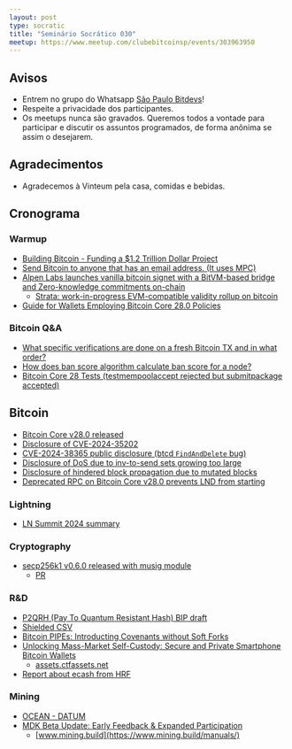 ```yaml
---
layout: post
type: socratic
title: "Seminário Socrático 030"
meetup: https://www.meetup.com/clubebitcoinsp/events/303963950
---
```


## Avisos

- Entrem no grupo do Whatsapp [São Paulo Bitdevs](https://chat.whatsapp.com/HiaPqjmUqER5djFPR1Yl3T)!
- Respeite a privacidade dos participantes.
- Os meetups nunca são gravados. Queremos todos a vontade para participar e discutir os assuntos programados, de forma anônima se assim o desejarem.

## Agradecimentos

- Agradecemos à Vinteum pela casa, comidas e bebidas.

## Cronograma

### Warmup

* [Building Bitcoin - Funding a $1.2 Trillion Dollar Project](http://1a1z.com/fund.html)
* [Send Bitcoin to anyone that has an email address. (It uses MPC)](https://emailbtc.net/)
* [Alpen Labs launches vanilla bitcoin signet with a BitVM-based bridge and Zero-knowledge commitments on-chain](https://www.stratabtc.org)
    * [Strata: work-in-progress EVM-compatible validity rollup on bitcoin](https://x.com/Strata_BTC/status/1841140951315857437)
* [Guide for Wallets Employing Bitcoin Core 28.0 Policies](https://bitcoinops.org/en/bitcoin-core-28-wallet-integration-guide/)

### Bitcoin Q&A

* [What specific verifications are done on a fresh Bitcoin TX and in what order?](https://bitcoin.stackexchange.com/questions/124221/what-specific-verifications-are-done-on-a-fresh-bitcoin-tx-and-in-what-order)
* [How does ban score algorithm calculate ban score for a node?](https://bitcoin.stackexchange.com/questions/117227/how-does-ban-score-algorithm-calculate-ban-score-for-a-node)
* [Bitcoin Core 28 Tests (testmempoolaccept rejected but submitpackage accepted)](https://bitcoin.stackexchange.com/questions/124269/bitcoin-core-28-tests-testmempoolaccept-rejected-but-submitpackage-accepted)

## Bitcoin

* [Bitcoin Core v28.0 released](https://github.com/bitcoin/bitcoin/releases/tag/v28.0)
* [Disclosure of CVE-2024-35202](https://bitcoincore.org/en/2024/10/08/disclose-blocktxn-crash/)
* [CVE-2024-38365 public disclosure (btcd `FindAndDelete` bug)](https://delvingbitcoin.org/t/cve-2024-38365-public-disclosure-btcd-findanddelete-bug/1184?u=antoinep)
* [Disclosure of DoS due to inv-to-send sets growing too large](https://bitcoincore.org/en/2024/10/08/disclose-large-inv-to-send)
* [Disclosure of hindered block propagation due to mutated blocks](https://bitcoincore.org/en/2024/10/08/disclose-mutated-blocks-hindering-propagation)
* [Deprecated RPC on Bitcoin Core v28.0 prevents LND from starting](https://x.com/roasbeef/status/1842956355516223824)

### Lightning

* [LN Summit 2024 summary](https://delvingbitcoin.org/t/ln-summit-2024-notes-summary-commentary/1198)

### Cryptography

* [secp256k1 v0.6.0 released with musig module](https://github.com/bitcoin-core/secp256k1/releases/tag/v0.6.0)
    * [PR](https://github.com/bitcoin-core/secp256k1/pull/1479)

### R&D

* [P2QRH (Pay To Quantum Resistant Hash) BIP draft](https://github.com/bitcoin/bips/pull/1670)
* [Shielded CSV](https://mailing-list.bitcoindevs.xyz/bitcoindev/b0afc5f2-4dcc-469d-b952-03eeac6e7d1b@gmail.com/)
* [Bitcoin PIPEs: Introducting Covenants without Soft Forks](https://www.allocin.it/uploads/placeholder-bitcoin.pdf)
* [Unlocking Mass-Market Self-Custody: Secure and Private Smartphone Bitcoin Wallets](https://bitkey.build/unlocking-mass-market-self-custody-3/)
    - [assets.ctfassets.net](https://assets.ctfassets.net/mtmp6hzjjvnd/6Qjcs8zgMiyffC0Uk8cx4V/6d1553946b50b132209518be8ff3026f/Unlocking_Mass_Market_Self_Custody_-10-24-.pdf?ref=bitkey.build)
* [Report about ecash from HRF](https://mailchi.mp/hrf.org/hrfs-weekly-financial-freedom-report-9100630?e=[UNIQID])

### Mining

* [OCEAN - DATUM](https://ocean.xyz/docs/datum)
* [MDK Beta Update: Early Feedback & Expanded Participation](https://www.mining.build/blog/mdk-beta-update/)
    - [www.mining.build](https://www.mining.build/manuals/)

